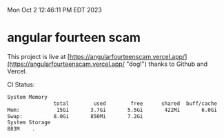 Mon Oct  2 12:46:11 PM EDT 2023

# angular fourteen scam


This project is live at [https://angularfourteenscam.vercel.app/](https://angularfourteenscam.vercel.app/ "dog!") thanks to Github and Vercel.

CI Status: 

```bash
System Memory
               total        used        free      shared  buff/cache   available
Mem:            15Gi       3.7Gi       5.5Gi       422Mi       6.0Gi        10Gi
Swap:          8.0Gi       856Mi       7.2Gi
System Storage
883M	.
